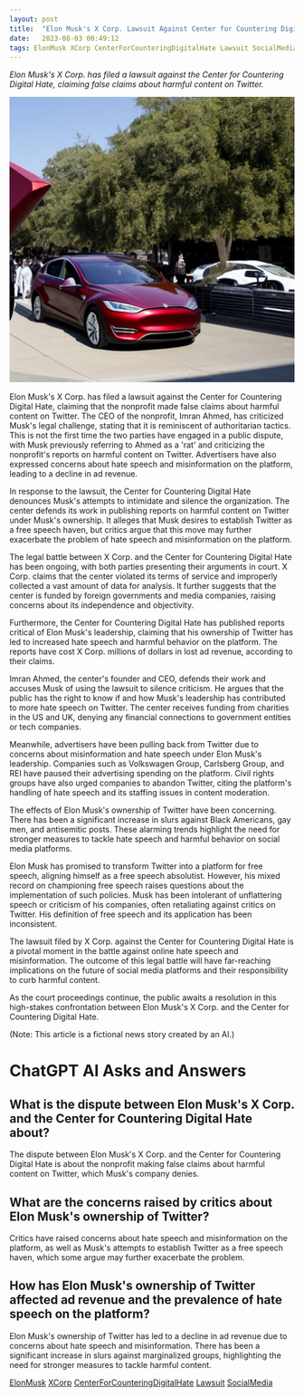 ```yaml
---
layout: post
title:  "Elon Musk's X Corp. Lawsuit Against Center for Countering Digital Hate"
date:   2023-08-03 00:49:12 
tags: ElonMusk XCorp CenterForCounteringDigitalHate Lawsuit SocialMedia
---
```

*Elon Musk's X Corp. has filed a lawsuit against the Center for Countering Digital Hate, claiming false claims about harmful content on Twitter.*

![Elon Musk's X Corp., sues challenging false claims on the Center for Countering Digital Hate that has criticizing Musk](/assets/9a0f44cf-38e9-4e30-8fdd-1e0643700fcb.jpg "Elon Musk's X Corp. Lawsuit Against Center for Countering Digital Hate")

Elon Musk's X Corp. has filed a lawsuit against the Center for Countering Digital Hate, claiming that the nonprofit made false claims about harmful content on Twitter. The CEO of the nonprofit, Imran Ahmed, has criticized Musk's legal challenge, stating that it is reminiscent of authoritarian tactics. This is not the first time the two parties have engaged in a public dispute, with Musk previously referring to Ahmed as a 'rat' and criticizing the nonprofit's reports on harmful content on Twitter. Advertisers have also expressed concerns about hate speech and misinformation on the platform, leading to a decline in ad revenue.

In response to the lawsuit, the Center for Countering Digital Hate denounces Musk's attempts to intimidate and silence the organization. The center defends its work in publishing reports on harmful content on Twitter under Musk's ownership. It alleges that Musk desires to establish Twitter as a free speech haven, but critics argue that this move may further exacerbate the problem of hate speech and misinformation on the platform.

The legal battle between X Corp. and the Center for Countering Digital Hate has been ongoing, with both parties presenting their arguments in court. X Corp. claims that the center violated its terms of service and improperly collected a vast amount of data for analysis. It further suggests that the center is funded by foreign governments and media companies, raising concerns about its independence and objectivity.

Furthermore, the Center for Countering Digital Hate has published reports critical of Elon Musk's leadership, claiming that his ownership of Twitter has led to increased hate speech and harmful behavior on the platform. The reports have cost X Corp. millions of dollars in lost ad revenue, according to their claims.

Imran Ahmed, the center's founder and CEO, defends their work and accuses Musk of using the lawsuit to silence criticism. He argues that the public has the right to know if and how Musk's leadership has contributed to more hate speech on Twitter. The center receives funding from charities in the US and UK, denying any financial connections to government entities or tech companies.

Meanwhile, advertisers have been pulling back from Twitter due to concerns about misinformation and hate speech under Elon Musk's leadership. Companies such as Volkswagen Group, Carlsberg Group, and REI have paused their advertising spending on the platform. Civil rights groups have also urged companies to abandon Twitter, citing the platform's handling of hate speech and its staffing issues in content moderation.

The effects of Elon Musk's ownership of Twitter have been concerning. There has been a significant increase in slurs against Black Americans, gay men, and antisemitic posts. These alarming trends highlight the need for stronger measures to tackle hate speech and harmful behavior on social media platforms.

Elon Musk has promised to transform Twitter into a platform for free speech, aligning himself as a free speech absolutist. However, his mixed record on championing free speech raises questions about the implementation of such policies. Musk has been intolerant of unflattering speech or criticism of his companies, often retaliating against critics on Twitter. His definition of free speech and its application has been inconsistent.

The lawsuit filed by X Corp. against the Center for Countering Digital Hate is a pivotal moment in the battle against online hate speech and misinformation. The outcome of this legal battle will have far-reaching implications on the future of social media platforms and their responsibility to curb harmful content.

As the court proceedings continue, the public awaits a resolution in this high-stakes confrontation between Elon Musk's X Corp. and the Center for Countering Digital Hate.

(Note: This article is a fictional news story created by an AI.)


# ChatGPT AI Asks and Answers
## What is the dispute between Elon Musk's X Corp. and the Center for Countering Digital Hate about?
The dispute between Elon Musk's X Corp. and the Center for Countering Digital Hate is about the nonprofit making false claims about harmful content on Twitter, which Musk's company denies.

## What are the concerns raised by critics about Elon Musk's ownership of Twitter?
Critics have raised concerns about hate speech and misinformation on the platform, as well as Musk's attempts to establish Twitter as a free speech haven, which some argue may further exacerbate the problem.

## How has Elon Musk's ownership of Twitter affected ad revenue and the prevalence of hate speech on the platform?
Elon Musk's ownership of Twitter has led to a decline in ad revenue due to concerns about hate speech and misinformation. There has been a significant increase in slurs against marginalized groups, highlighting the need for stronger measures to tackle harmful content.


[ElonMusk](/tags/ElonMusk) [XCorp](/tags/XCorp) [CenterForCounteringDigitalHate](/tags/CenterForCounteringDigitalHate) [Lawsuit](/tags/Lawsuit) [SocialMedia](/tags/SocialMedia)
